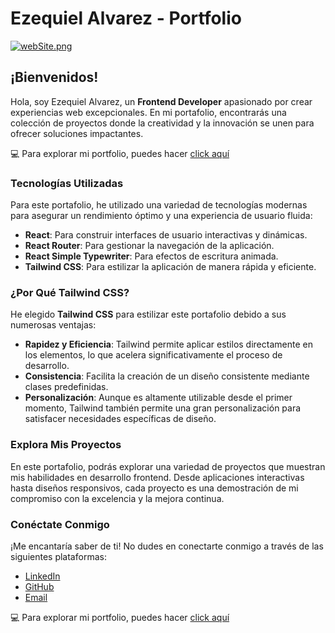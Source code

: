 # Ezequiel Alvarez - Portfolio
[![webSite.png](https://i.postimg.cc/TYB70p1Q/webSite.png)](https://postimg.cc/vcLtH8W6)

## ¡Bienvenidos!

Hola, soy Ezequiel Alvarez, un **Frontend Developer** apasionado por crear experiencias web excepcionales. En mi portafolio, encontrarás una colección de proyectos donde la creatividad y la innovación se unen para ofrecer soluciones impactantes.

:computer: Para explorar mi portfolio, puedes hacer [click aquí](https://port-folio2023-react-eze-alvarez.vercel.app/)

### Tecnologías Utilizadas

Para este portafolio, he utilizado una variedad de tecnologías modernas para asegurar un rendimiento óptimo y una experiencia de usuario fluida:

- **React**: Para construir interfaces de usuario interactivas y dinámicas.
- **React Router**: Para gestionar la navegación de la aplicación.
- **React Simple Typewriter**: Para efectos de escritura animada.
- **Tailwind CSS**: Para estilizar la aplicación de manera rápida y eficiente.

### ¿Por Qué Tailwind CSS?

He elegido **Tailwind CSS** para estilizar este portafolio debido a sus numerosas ventajas:

- **Rapidez y Eficiencia**: Tailwind permite aplicar estilos directamente en los elementos, lo que acelera significativamente el proceso de desarrollo.
- **Consistencia**: Facilita la creación de un diseño consistente mediante clases predefinidas.
- **Personalización**: Aunque es altamente utilizable desde el primer momento, Tailwind también permite una gran personalización para satisfacer necesidades específicas de diseño.

### Explora Mis Proyectos

En este portafolio, podrás explorar una variedad de proyectos que muestran mis habilidades en desarrollo frontend. Desde aplicaciones interactivas hasta diseños responsivos, cada proyecto es una demostración de mi compromiso con la excelencia y la mejora continua.

### Conéctate Conmigo

¡Me encantaría saber de ti! No dudes en conectarte conmigo a través de las siguientes plataformas:

- [LinkedIn](https://www.linkedin.com/in/ezzequiel-alvarez/)
- [GitHub](https://github.com/eze-alvarez)
- [Email](mailto:ezenigm@hotmail.com)


:computer: Para explorar mi portfolio, puedes hacer [click aquí](https://port-folio2023-react-eze-alvarez.vercel.app/)